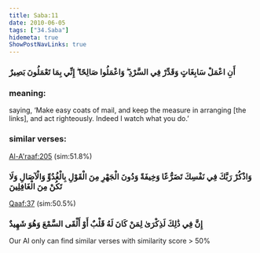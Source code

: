 ```yaml
---
title: Saba:11
date: 2010-06-05
tags: ["34.Saba"]
hidemeta: true 
ShowPostNavLinks: true 
---
```

### أَنِ اعْمَلْ سَابِغَاتٍ وَقَدِّرْ فِي السَّرْدِ ۖ وَاعْمَلُوا صَالِحًا ۖ إِنِّي بِمَا تَعْمَلُونَ بَصِيرٌ
### meaning: 
saying, ‘Make easy coats of mail, and keep the measure in arranging [the links], and act righteously. Indeed I watch what you do.’
### similar verses: 

[Al-A'raaf:205](/7/205) (sim:51.8%)

### وَاذْكُرْ رَبَّكَ فِي نَفْسِكَ تَضَرُّعًا وَخِيفَةً وَدُونَ الْجَهْرِ مِنَ الْقَوْلِ بِالْغُدُوِّ وَالْآصَالِ وَلَا تَكُنْ مِنَ الْغَافِلِينَ

[Qaaf:37](/50/37) (sim:50.5%)

### إِنَّ فِي ذَٰلِكَ لَذِكْرَىٰ لِمَنْ كَانَ لَهُ قَلْبٌ أَوْ أَلْقَى السَّمْعَ وَهُوَ شَهِيدٌ

Our AI only can find similar verses with similarity score > 50% 


